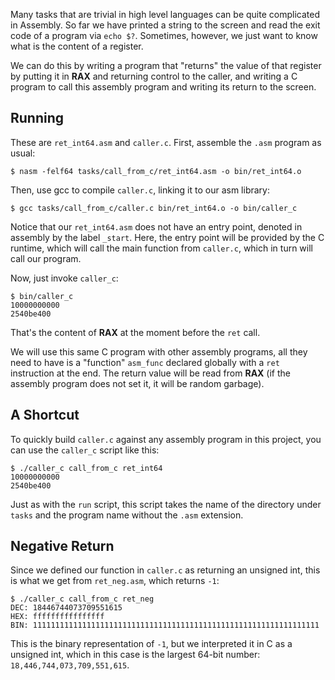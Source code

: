 Many tasks that are trivial in high level languages can be quite complicated in
Assembly. So far we have printed a string to the screen and read the exit code
of a program via `echo $?`. Sometimes, however, we just want to know what is
the content of a register.

We can do this by writing a program that "returns" the value of that register
by putting it in **RAX** and returning control to the caller, and writing a
C program to call this assembly program and writing its return to the screen.

## Running

These are `ret_int64.asm` and `caller.c`. First, assemble the `.asm` program
as usual:

    $ nasm -felf64 tasks/call_from_c/ret_int64.asm -o bin/ret_int64.o

Then, use gcc to compile `caller.c`, linking it to our asm library:

    $ gcc tasks/call_from_c/caller.c bin/ret_int64.o -o bin/caller_c

Notice that our `ret_int64.asm` does not have an entry point, denoted in
assembly by the label `_start`. Here, the entry point will be provided by
the C runtime, which will call the main function from `caller.c`, which in turn
will call our program.

Now, just invoke `caller_c`:

    $ bin/caller_c
    10000000000
    2540be400

That's the content of **RAX** at the moment before the `ret` call.

We will use this same C program with other assembly programs, all they need
to have is a "function" `asm_func` declared globally with a `ret`
instruction at the end. The return value will be read from **RAX** (if 
the assembly program does not set it, it will be random garbage).

## A Shortcut

To quickly build `caller.c` against any assembly program in this project,
you can use the `caller_c` script like this:

    $ ./caller_c call_from_c ret_int64
    10000000000
    2540be400

Just as with the `run` script, this script takes the name of the directory 
under `tasks` and the program name without the `.asm` extension.

## Negative Return

Since we defined our function in `caller.c` as returning an unsigned int,
this is what we get from `ret_neg.asm`, which returns `-1`:

    $ ./caller_c call_from_c ret_neg
    DEC: 18446744073709551615
    HEX: ffffffffffffffff
    BIN: 1111111111111111111111111111111111111111111111111111111111111111

This is the binary representation of `-1`, but we interpreted it in C as a
unsigned int, which in this case is the largest 64-bit number:
`18,446,744,073,709,551,615`.
